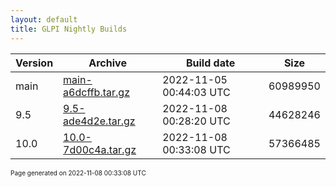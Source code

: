 ```yaml
---
layout: default
title: GLPI Nightly Builds
---
```


Version|Archive|Build date|Size
---|---|---|---
main|[main-a6dcffb.tar.gz](main-a6dcffb.tar.gz)|2022-11-05 00:44:03 UTC|60989950
9.5|[9.5-ade4d2e.tar.gz](9.5-ade4d2e.tar.gz)|2022-11-08 00:28:20 UTC|44628246
10.0|[10.0-7d00c4a.tar.gz](10.0-7d00c4a.tar.gz)|2022-11-08 00:33:08 UTC|57366485

<font size="1">Page generated on 2022-11-08 00:33:08 UTC</font>
